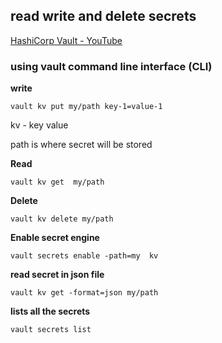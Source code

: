 ## read write and delete secrets

[HashiCorp Vault - YouTube](https://www.youtube.com/playlist?list=PL7iMyoQPMtAP7XeXabzWnNKGkCex1C_3C)

### using vault command line interface (CLI)

**write**

```
vault kv put my/path key-1=value-1
```

kv - key value  

path is where secret will be stored

**Read**

```
vault kv get  my/path 
```

**Delete**

```
vault kv delete my/path
```

**Enable secret engine**

```
vault secrets enable -path=my  kv
```

**read secret in json file**

```
vault kv get -format=json my/path
```

**lists all the secrets**

```
vault secrets list
```
